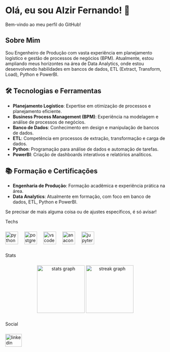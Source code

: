 # Olá, eu sou Alzir Fernando! 👋

Bem-vindo ao meu perfil do GitHub!

## Sobre Mim

Sou Engenheiro de Produção com vasta experiência em planejamento logístico e gestão de processos de negócios (BPM). Atualmente, estou ampliando meus horizontes na área de Data Analytics, onde estou desenvolvendo habilidades em bancos de dados, ETL (Extract, Transform, Load), Python e PowerBI.

## 🛠️ Tecnologias e Ferramentas

- **Planejamento Logístico**: Expertise em otimização de processos e planejamento eficiente.
- **Business Process Management (BPM)**: Experiência na modelagem e análise de processos de negócios.
- **Banco de Dados**: Conhecimento em design e manipulação de bancos de dados.
- **ETL**: Competência em processos de extração, transformação e carga de dados.
- **Python**: Programação para análise de dados e automação de tarefas.
- **PowerBI**: Criação de dashboards interativos e relatórios analíticos.

## 📚 Formação e Certificações

- **Engenharia de Produção**: Formação acadêmica e experiência prática na área.
- **Data Analytics**: Atualmente em formação, com foco em banco de dados, ETL, Python e PowerBI.
  
Se precisar de mais alguma coisa ou de ajustes específicos, é só avisar!
<p align="left">Techs</p>

###

<div align="left">
  <img src="https://cdn.jsdelivr.net/gh/devicons/devicon/icons/python/python-original.svg" height="40" alt="python logo"  />
  <img width="12" />
  <img src="https://cdn.jsdelivr.net/gh/devicons/devicon/icons/postgresql/postgresql-original.svg" height="40" alt="postgresql logo"  />
  <img width="12" />
  <img src="https://cdn.jsdelivr.net/gh/devicons/devicon/icons/vscode/vscode-original.svg" height="40" alt="vscode logo"  />
  <img width="12" />
  <img src="https://cdn.jsdelivr.net/gh/devicons/devicon/icons/anaconda/anaconda-original.svg" height="40" alt="anaconda logo"  />
  <img width="12" />
  <img src="https://cdn.jsdelivr.net/gh/devicons/devicon/icons/jupyter/jupyter-original.svg" height="40" alt="jupyter logo"  />
</div>

###

<p align="left">Stats</p>

###

<div align="center">
  <img src="https://github-readme-stats.vercel.app/api?username=Alzir25&hide_title=false&hide_rank=false&show_icons=true&include_all_commits=true&count_private=true&disable_animations=false&theme=gotham&locale=en&hide_border=false&order=1" height="150" alt="stats graph"  />
  <img src="https://streak-stats.demolab.com?user=Alzir25&locale=en&mode=daily&theme=gotham&hide_border=false&border_radius=5&order=3" height="150" alt="streak graph"  />
</div>

###

<p align="left">Social</p>

###

<div align="left">
  <a href="https://www.linkedin.com/in/alzir-moreira-34a045191?lipi=urn%3Ali%3Apage%3Ad_flagship3_profile_view_base_contact_details%3BNWe%2BCZ4qTw%2B%2FjtA9SZNumQ%3D%3D" target="_blank">
    <img src="https://raw.githubusercontent.com/maurodesouza/profile-readme-generator/master/src/assets/icons/social/linkedin/default.svg" width="52" height="40" alt="linkedin logo"  />
  </a>
</div>

###
